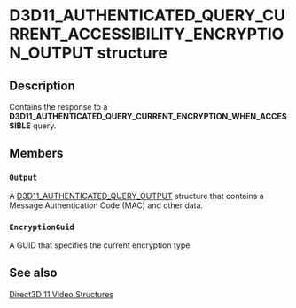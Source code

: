 # D3D11_AUTHENTICATED_QUERY_CURRENT_ACCESSIBILITY_ENCRYPTION_OUTPUT structure

## Description

Contains the response to a **D3D11_AUTHENTICATED_QUERY_CURRENT_ENCRYPTION_WHEN_ACCESSIBLE**  query.

## Members

### `Output`

A [D3D11_AUTHENTICATED_QUERY_OUTPUT](https://learn.microsoft.com/windows/desktop/api/d3d11/ns-d3d11-d3d11_authenticated_query_output) structure that contains a Message Authentication Code (MAC) and other data.

### `EncryptionGuid`

A GUID that specifies the current encryption type.

## See also

[Direct3D 11 Video Structures](https://learn.microsoft.com/windows/desktop/medfound/direct3d-11-video-structures)